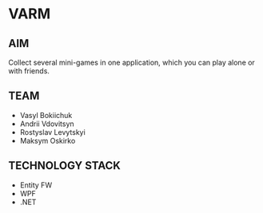 # VARM
## AIM
Collect several mini-games in one application, which you can play alone or with friends.
## TEAM
* Vasyl Bokiichuk
* Andrii Vdovitsyn
* Rostyslav Levytskyi
* Maksym Oskirko
## TECHNOLOGY STACK
* Entity FW
* WPF
* .NET
